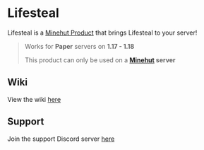 # Lifesteal

Lifesteal is a [Minehut Product](https://www.echology.page/socials/lifesteal) that brings Lifesteal to your server!

> Works for **Paper** servers on **1.17 - 1.18**
>
> This product can only be used on a **[Minehut](https://minehut.com) server**

## Wiki

View the wiki [here](https://github.com/Echological/Lifesteal/wiki)

## Support

Join the support Discord server [here](https://www.echology.page/socials/discord)
